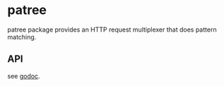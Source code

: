 # patree

patree package provides an HTTP request multiplexer that does pattern matching.

## API

see [godoc](http://godoc.org/github.com/smagch/patree).
